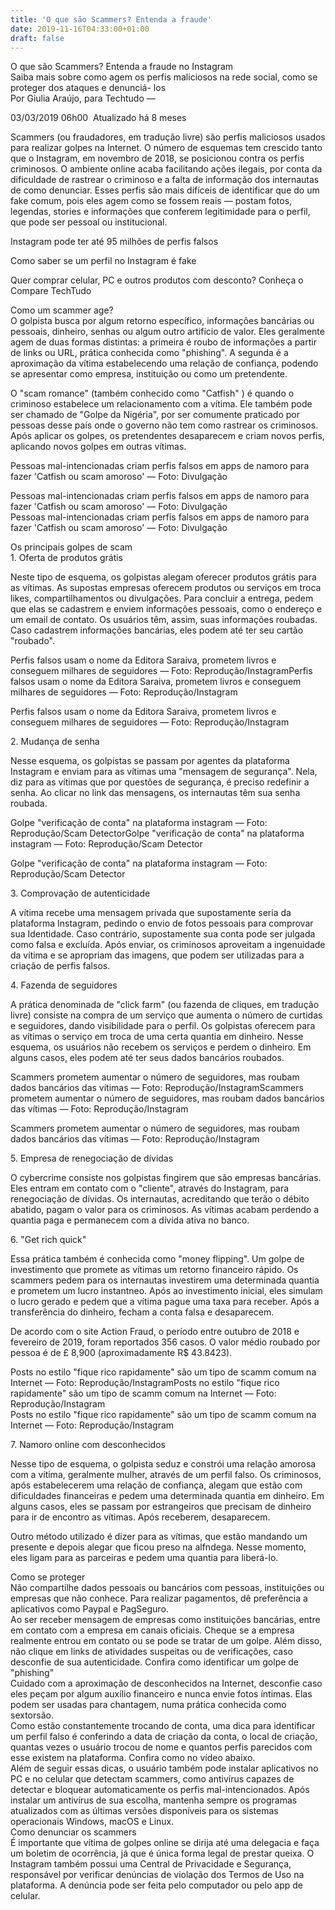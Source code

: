 ```yaml
---
title: 'O que são Scammers? Entenda a fraude'
date: 2019-11-16T04:33:00+01:00
draft: false
---
```


O que são Scammers? Entenda a fraude no Instagram  
Saiba mais sobre como agem os perfis maliciosos na rede social, como se proteger dos ataques e denunciá- los  
Por Giulia Araújo, para Techtudo —  
  
03/03/2019 06h00  Atualizado há 8 meses  
  
  
Scammers (ou fraudadores, em tradução livre) são perfis maliciosos usados para realizar golpes na Internet. O número de esquemas tem crescido tanto que o Instagram, em novembro de 2018, se posicionou contra os perfis criminosos. O ambiente online acaba facilitando ações ilegais, por conta da dificuldade de rastrear o criminoso e a falta de informação dos internautas de como denunciar. Esses perfis são mais difíceis de identificar que do um fake comum, pois eles agem como se fossem reais — postam fotos, legendas, stories e informações que conferem legitimidade para o perfil, que pode ser pessoal ou institucional.  
  
Instagram pode ter até 95 milhões de perfis falsos  
  
Como saber se um perfil no Instagram é fake  
  
  
Quer comprar celular, PC e outros produtos com desconto? Conheça o Compare TechTudo  
  
Como um scammer age?  
O golpista busca por algum retorno específico, informações bancárias ou pessoais, dinheiro, senhas ou algum outro artifício de valor. Eles geralmente agem de duas formas distintas: a primeira é roubo de informações a partir de links ou URL, prática conhecida como "phishing". A segunda é a aproximação da vítima estabelecendo uma relação de confiança, podendo se apresentar como empresa, instituição ou como um pretendente.  
  
O "scam romance" (também conhecido como "Catfish" ) é quando o criminoso estabelece um relacionamento com a vítima. Ele também pode ser chamado de "Golpe da Nigéria", por ser comumente praticado por pessoas desse país onde o governo não tem como rastrear os criminosos. Após aplicar os golpes, os pretendentes desaparecem e criam novos perfis, aplicando novos golpes em outras vítimas.  
  
Pessoas mal-intencionadas criam perfis falsos em apps de namoro para fazer 'Catfish ou scam amoroso' — Foto: Divulgação  
  
Pessoas mal-intencionadas criam perfis falsos em apps de namoro para fazer 'Catfish ou scam amoroso' — Foto: Divulgação  
Pessoas mal-intencionadas criam perfis falsos em apps de namoro para fazer 'Catfish ou scam amoroso' — Foto: Divulgação  
  
Os principais golpes de scam  
1\. Oferta de produtos grátis  
  
Neste tipo de esquema, os golpistas alegam oferecer produtos grátis para as vítimas. As supostas empresas oferecem produtos ou serviços em troca likes, compartilhamentos ou divulgações. Para concluir a entrega, pedem que elas se cadastrem e enviem informações pessoais, como o endereço e um email de contato. Os usuários têm, assim, suas informações roubadas. Caso cadastrem informações bancárias, eles podem até ter seu cartão "roubado".  
  
Perfis falsos usam o nome da Editora Saraiva, prometem livros e conseguem milhares de seguidores — Foto: Reprodução/InstagramPerfis falsos usam o nome da Editora Saraiva, prometem livros e conseguem milhares de seguidores — Foto: Reprodução/Instagram  
  
Perfis falsos usam o nome da Editora Saraiva, prometem livros e conseguem milhares de seguidores — Foto: Reprodução/Instagram  
  
2\. Mudança de senha  
  
Nesse esquema, os golpistas se passam por agentes da plataforma Instagram e enviam para as vítimas uma "mensagem de segurança". Nela, diz para as vítimas que por questões de segurança, é preciso redefinir a senha. Ao clicar no link das mensagens, os internautas têm sua senha roubada.  
  
  
Golpe "verificação de conta" na plataforma instagram — Foto: Reprodução/Scam DetectorGolpe "verificação de conta" na plataforma instagram — Foto: Reprodução/Scam Detector  
  
Golpe "verificação de conta" na plataforma instagram — Foto: Reprodução/Scam Detector  
  
3\. Comprovação de autenticidade  
  
A vítima recebe uma mensagem privada que supostamente seria da plataforma Instagram, pedindo o envio de fotos pessoais para comprovar sua Identidade. Caso contrário, supostamente sua conta pode ser julgada como falsa e excluída. Após enviar, os criminosos aproveitam a ingenuidade da vítima e se apropriam das imagens, que podem ser utilizadas para a criação de perfis falsos.  
  
4\. Fazenda de seguidores  
  
A prática denominada de "click farm" (ou fazenda de cliques, em tradução livre) consiste na compra de um serviço que aumenta o número de curtidas e seguidores, dando visibilidade para o perfil. Os golpistas oferecem para as vítimas o serviço em troca de uma certa quantia em dinheiro. Nesse esquema, os usuários não recebem os serviços e perdem o dinheiro. Em alguns casos, eles podem até ter seus dados bancários roubados.  
  
Scammers prometem aumentar o número de seguidores, mas roubam dados bancários das vítimas — Foto: Reprodução/InstagramScammers prometem aumentar o número de seguidores, mas roubam dados bancários das vítimas — Foto: Reprodução/Instagram  
  
Scammers prometem aumentar o número de seguidores, mas roubam dados bancários das vítimas — Foto: Reprodução/Instagram  
  
  
5\. Empresa de renegociação de dívidas  
  
O cybercrime consiste nos golpistas fingirem que são empresas bancárias. Eles entram em contato com o "cliente", através do Instagram, para renegociação de dívidas. Os internautas, acreditando que terão o débito abatido, pagam o valor para os criminosos. As vítimas acabam perdendo a quantia paga e permanecem com a dívida ativa no banco.  
  
6\. "Get rich quick"  
  
Essa prática também é conhecida como "money flipping". Um golpe de investimento que promete as vítimas um retorno financeiro rápido. Os scammers pedem para os internautas investirem uma determinada quantia e prometem um lucro instantneo. Após ao investimento inicial, eles simulam o lucro gerado e pedem que a vítima pague uma taxa para receber. Após a transferência do dinheiro, fecham a conta falsa e desaparecem.  
  
De acordo com o site Action Fraud, o período entre outubro de 2018 e fevereiro de 2019, foram reportados 356 casos. O valor médio roubado por pessoa é de £ 8,900 (aproximadamente R$ 43.8423).  
  
Posts no estilo "fique rico rapidamente" são um tipo de scamm comum na Internet — Foto: Reprodução/InstagramPosts no estilo "fique rico rapidamente" são um tipo de scamm comum na Internet — Foto: Reprodução/Instagram  
Posts no estilo "fique rico rapidamente" são um tipo de scamm comum na Internet — Foto: Reprodução/Instagram  
  
7\. Namoro online com desconhecidos  
  
Nesse tipo de esquema, o golpista seduz e constrói uma relação amorosa com a vítima, geralmente mulher, através de um perfil falso. Os criminosos, após estabelecerem uma relação de confiança, alegam que estão com dificuldades financeiras e pedem uma determinada quantia em dinheiro. Em alguns casos, eles se passam por estrangeiros que precisam de dinheiro para ir de encontro as vítimas. Após receberem, desaparecem.  
  
  
Outro método utilizado é dizer para as vítimas, que estão mandando um presente e depois alegar que ficou preso na alfndega. Nesse momento, eles ligam para as parceiras e pedem uma quantia para liberá-lo.  
  
Como se proteger  
Não compartilhe dados pessoais ou bancários com pessoas, instituições ou empresas que não conhece. Para realizar pagamentos, dê preferência a aplicativos como Paypal e PagSeguro.  
Ao ser receber mensagem de empresas como instituições bancárias, entre em contato com a empresa em canais oficiais. Cheque se a empresa realmente entrou em contato ou se pode se tratar de um golpe. Além disso, não clique em links de atividades suspeitas ou de verificações, caso desconfie de sua autenticidade. Confira como identificar um golpe de "phishing"  
Cuidado com a aproximação de desconhecidos na Internet, desconfie caso eles peçam por algum auxílio financeiro e nunca envie fotos íntimas. Elas podem ser usadas para chantagem, numa prática conhecida como sextorsão.  
Como estão constantemente trocando de conta, uma dica para identificar um perfil falso é conferindo a data de criação da conta, o local de criação, quantas vezes o usuário trocou de nome e quantos perfis parecidos com esse existem na plataforma. Confira como no vídeo abaixo.  
Além de seguir essas dicas, o usuário também pode instalar aplicativos no PC e no celular que detectam scammers, como antivírus capazes de detectar e bloquear automaticamente os perfis mal-intencionados. Após instalar um antivírus de sua escolha, mantenha sempre os programas atualizados com as últimas versões disponíveis para os sistemas operacionais Windows, macOS e Linux.  
Como denunciar os scammers  
É importante que vítima de golpes online se dirija até uma delegacia e faça um boletim de ocorrência, já que é única forma legal de prestar queixa. O Instagram também possui uma Central de Privacidade e Segurança, responsável por verificar denúncias de violação dos Termos de Uso na plataforma. A denúncia pode ser feita pelo computador ou pelo app de celular.